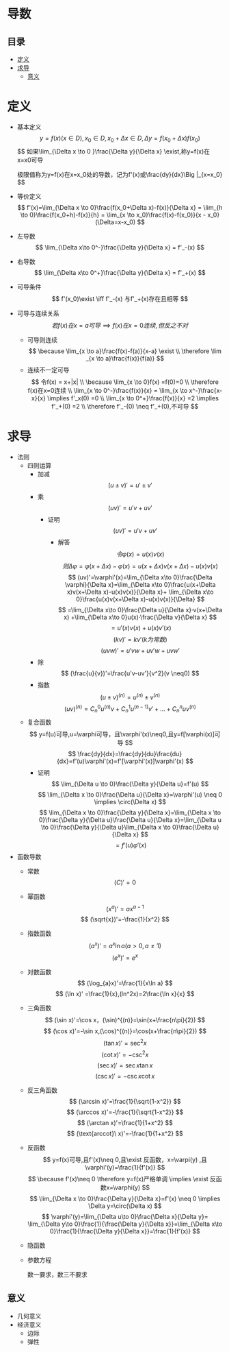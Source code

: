 # 导数

## 目录

-   [定义](#定义)
-   [求导](#求导)
    -   [意义](#意义)

# 定义

-   基本定义
    $$
    y=f(x)(x \in D),x_0 \in D,x_0+\Delta x\in D ,\Delta y=f(x_0+\Delta x) f(x_0)
    $$
    $$
    如果\lim_{\Delta x \to 0 }\frac{\Delta y}{\Delta x} \exist,称y=f(x)在x=x0可导

    $$
    $$
    极限值称为y=f(x)在x=x_0处的导数，记为f'(x)或\frac{dy}{dx}\Big |_{x=x_0}
    $$
-   等价定义
    $$
    f'(x)=\lim_{\Delta x \to 0}\frac{f(x_0+\Delta x)-f(x)}{\Delta x} = \lim_{h \to 0}\frac{f(x_0+h)-f(x)}{h} = \lim_{x \to x_0}\frac{f(x)-f(x_0)}{x - x_0}(\Delta=x-x_0)
    $$
-   左导数
    $$
    \lim_{\Delta x\to 0^-}\frac{\Delta y}{\Delta x} = f'_-(x)
    $$
-   右导数
    $$
    \lim_{\Delta x\to 0^+}\frac{\Delta y}{\Delta x} = f'_+(x)
    $$
-   可导条件
    $$
    f'(x_0)\exist \iff f'_-(x) 与f'_+(x)存在且相等
    $$
-   可导与连续关系
    $$
    若f(x)在x=a可导\implies f(x)在x=0连续,但反之不对
    $$
    -   可导则连续
        $$
        \because \lim_{x \to a}\frac{f(x)-f(a)}{x-a}  \exist \\
        \therefore \lim _{x \to a}\frac{f(x)}{f(a)}
        $$
    -   连续不一定可导
        $$
        令f(x) = x+|x| \\
        \because \lim_{x \to 0}f(x) =f(0)=0 \\
        \therefore f(x)在x=0连续 \\
        \lim_{x \to 0^-}\frac{f(x)}{x} = \lim_{x \to x^-}\frac{x-x}{x} \implies f'_x(0) =0 \\
         \lim_{x \to 0^+}\frac{f(x)}{x} =2 \implies f'_+(0) =2 \\
         \therefore f'_-(0) \neq f'_+(0),不可导
        $$

# 求导

-   法则
    -   四则运算
        -   加减
            $$
            (u\pm v)'=u'\pm v'
            $$
        -   乘
            $$
            (uv)'=u'v+uv'
            $$
            -   证明
                $$
                (uv)'=u'v+uv'
                $$
                -   解答
                    $$
                    令\varphi(x) = u(x)v(x) 
                    $$
                    $$
                    则\Delta \varphi =\varphi (x+\Delta x)-\varphi(x) = u(x+\Delta x)v(x+\Delta x)-u(x)v(x)
                    $$
                    $$
                    (uv)'=\varphi'(x)=\lim_{\Delta x\to 0}\frac{\Delta \varphi}{\Delta x}=\lim_{\Delta x\to 0}\frac{u(x+\Delta x)v(x+\Delta x)-u(x)v(x)}{\Delta x}+ \lim_{\Delta x\to 0}\frac{u(x)v(x+\Delta x)-u(x)v(x)}{\Delta}
                    $$
                    $$
                    =\lim_{\Delta x\to 0}\frac{\Delta u}{\Delta x}·v(x+\Delta x) +\lim_{\Delta x\to 0}u(x)·\frac{\Delta v}{\Delta x}
                    $$
                    $$
                    =u'(x)v(x)+u(x)v'(x)
                    $$
            $$
            (kv)'=kv'(k为常数)
            $$
            $$
            (uvw)'=u'vw+uv'w+uvw'
            $$
        -   除
            $$
            (\frac{u}{v})'=\frac{u'v-uv'}{v^2}(v \neq0)
            $$
        -   指数
            $$
            (u \pm v)^{(n)} =u^{(n)} \pm v^{(n)}
            $$
            $$
            (uv)^{(n)} = C_n^0u^{(n)}v+ C_n^1u^{(n-1)}v' + ...+ C_n^nuv^{(n)}
            $$
    -   复合函数
        $$
        y=f(u)可导,u=\varphi可导，且\varphi'(x)\neq0,且y=f[\varphi(x)]可导
        $$
        $$
        \frac{dy}{dx}=\frac{dy}{du}\frac{du}{dx}=f'(u)\varphi'(x)=f'[\varphi'(x)]\varphi'(x)
        $$
        -   证明
            $$
            \lim_{\Delta u \to 0}\frac{\Delta y}{\Delta u}=f'(u)
            $$
            $$
            \lim_{\Delta x \to 0}\frac{\Delta u}{\Delta x}=\varphi'(u) \neq 0 \implies \circ(\Delta x)
            $$
            $$
            \lim_{\Delta x \to 0}\frac{\Delta y}{\Delta x}=\lim_{\Delta x \to 0}\frac{\Delta y}{\Delta u}\frac{\Delta u}{\Delta x}=\lim_{\Delta u \to 0}\frac{\Delta y}{\Delta u}\lim_{\Delta x \to 0}\frac{\Delta u}{\Delta x}
            $$
            $$
            =f'(u)\varphi'(x)
            $$
-   函数导数
    -   常数
        $$
        (C)'=0
        $$
    -   幂函数
        $$
        (x^a)'=ax^{a-1}
        $$
        $$
        (\sqrt{x})'=-\frac{1}{x^2}
        $$
    -   指数函数
        $$
        (a^x)'=a^x\ln a(a>0,a \neq1)
        $$
        $$
        (e^x)'=e^x
        $$
    -   对数函数
        $$
        (\log_{a}x)'=\frac{1}{x\ln a}
        $$
        $$
        (\ln x)' =\frac{1}{x},(ln^2x)=2\frac{\ln x}{x}
        $$
    -   三角函数
        $$
        (\sin x)'=\cos x，(\sin)^{(n)}=\sin(x+\frac{n\pi}{2})
        $$
        $$
        (\cos x)'=-\sin x,(\cos)^{(n)}=\cos(x+\frac{n\pi}{2})
        $$
        $$
        (\tan x)'=\sec ^2x
        $$
        $$
        (\cot x)'=-\csc ^2x
        $$
        $$
        (\sec x)'=\sec x \tan x
        $$
        $$
        (\csc x)'=-\csc x \cot x
        $$
    -   反三角函数
        $$
        (\arcsin x)'=\frac{1}{\sqrt{1-x^2}}
        $$
        $$
        (\arccos x)'=-\frac{1}{\sqrt{1-x^2}}
        $$
        $$
        (\arctan x)'=\frac{1}{1+x^2}
        $$
        $$
        (\text{arccot}\ x)'=-\frac{1}{1+x^2}
        $$
    -   反函数
        $$
        y=f(x)可导,且f'(x)\neq 0,且\exist 反函数，x=\varpi(y) ,且\varphi'(y)=\frac{1}{f'(x)}
        $$
        $$
        \because f'(x)\neq 0 \therefore y=f(x)严格单调 \implies \exist 反函数x=\varphi(y)
        $$
        $$
        \lim_{\Delta x \to 0}\frac{\Delta y}{\Delta x}=f'(x) \neq 0 \implies \Delta y=\circ(\Delta x)
        $$
        $$
        \varphi'(y)=\lim_{\Delta u\to 0}\frac{\Delta x}{\Delta y}= \lim_{\Delta y\to 0}\frac{1}{\frac{\Delta y}{\Delta x}}=\lim_{\Delta x\to 0}\frac{1}{\frac{\Delta y}{\Delta x}}=\frac{1}{f'(x)}
        $$
    -   隐函数
    -   参数方程

        数一要求，数三不要求

## 意义

-   几何意义
-   经济意义
    -   边际
    -   弹性
